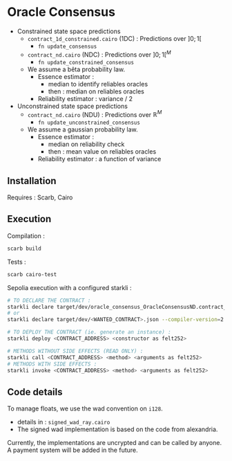 # Oracle Consensus

- Constrained state space predictions
    - ``contract_1d_constrained.cairo`` (1DC) : Predictions over $]0;1[$
        - ``fn update_consensus``
    - ``contract_nd.cairo`` (NDC) : Predictions over $]0;1[^M$
        - ``fn update_constrained_consensus``
    - We assume a bêta probability law.
        - Essence estimator : 
            - median to identify reliables oracles
            - then : median on reliables oracles
        - Reliability estimator : variance / 2
- Unconstrained state space predictions
    - ``contract_nd.cairo`` (NDU) : Predictions over $\mathbb{R}^M$
        - ``fn update_unconstrained_consensus``
    - We assume a gaussian probability law.
        - Essence estimator :
            - median on reliability check
            - then : mean value on reliables oracles
        - Reliability estimator : a function of variance

## Installation

Requires : Scarb, Cairo

## Execution

Compilation :
```bash
scarb build
```

Tests :
```bash
scarb cairo-test
```

Sepolia execution with a configured starkli :

```bash
# TO DECLARE THE CONTRACT :
starkli declare target/dev/oracle_consensus_OracleConsensusND.contract_class.json --compiler-version=2.4.0
# or
starkli declare target/dev/<WANTED_CONTRACT>.json --compiler-version=2.4.0

# TO DEPLOY THE CONTRACT (ie. generate an instance) :
starkli deploy <CONTRACT_ADDRESS> <constructor as felt252>
```

```bash
# METHODS WITHOUT SIDE EFFECTS (READ ONLY) :
starkli call <CONTRACT_ADDRESS> <method> <arguments as felt252> 
# METHODS WITH SIDE EFFECTS :
starkli invoke <CONTRACT_ADDRESS> <method> <arguments as felt252> 
```

## Code details

To manage floats, we use the wad convention on ``i128``. 
- details in : ``signed_wad_ray.cairo``
- The signed wad implementation is based on the code from alexandria.

Currently, the implementations are uncrypted and can be called by anyone.
A payment system will be added in the future.